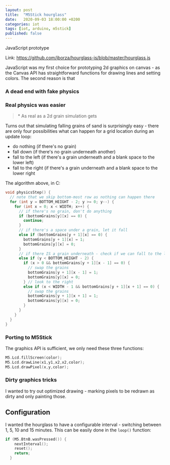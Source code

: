 ```yaml
---
layout: post
title:  "M5Stick hourglass"
date:   2020-09-03 18:00:00 +0200
categories: iot
tags: [iot, arduino, m5stick]
published: false
---
```


JavaScript prototype

Link: https://github.com/jborza/hourglass-js/blob/master/hourglass.js

JavaScript was my first choice for prototyping 2d graphics on canvas - as the Canvas API has straightforward functions for drawing lines and setting colors. The second reason is that 

### A dead end with fake physics

### Real physics was easier

>\* As real as a 2d grain simulation gets

Turns out that simulating falling grains of sand is surprisingly easy - there are only four possibilities what can happen for a grid location during an update loop:
- do nothing (if there's no grain)
- fall down (if there's no grain underneath another)
- fall to the left (if there's a grain underneath and a blank space to the lower left)
- fall to the right (if there's a grain underneath and a blank space to the lower right

The algorithm above, in C:

```c
void physicsStep() {
  // note that we skip bottom-most row as nothing can happen there
  for (int y = BOTTOM_HEIGHT - 2; y >= 0; y--) {
    for (int x = 0; x < WIDTH; x++) {
      // if there's no grain, don't do anything
      if (bottomGrains[y][x] == 0) {
        continue;
      }
      // if there's a space under a grain, let it fall
      else if (bottomGrains[y + 1][x] == 0) {
        bottomGrains[y + 1][x] = 1;
        bottomGrains[y][x] = 0;
      }
      // if there IS a grain underneath - check if we can fall to the left
      else if (y < BOTTOM_HEIGHT - 2) {
        if (x > 0 && bottomGrains[y + 1][x - 1] == 0) {
          // swap the grains
          bottomGrains[y + 1][x - 1] = 1;
          bottomGrains[y][x] = 0;
        } // look to the right
        else if (x < WIDTH - 1 && bottomGrains[y + 1][x + 1] == 0) {
          // swap the grains
          bottomGrains[y + 1][x + 1] = 1;
          bottomGrains[y][x] = 0;
        }
      }
    }
  }
}
```


### Porting to M5Stick

The graphics API is sufficient, we only need these three functions:

```c
M5.Lcd.fillScreen(color);
M5.Lcd.drawLine(x1,y1,x2,x2,color);
M5.Lcd.drawPixel(x,y,color);
```



### Dirty graphics tricks

I wanted to try out optimized drawing - marking pixels to be redrawn as dirty and only painting those.

## Configuration

I wanted the hourglass to have a configurable interval - switching between 1, 5, 10 and 15 minutes. This can be easily done in the `loop()` function:

```c
if (M5.BtnB.wasPressed()) {
    nextInterval();
    reset();
    return;
  }
```